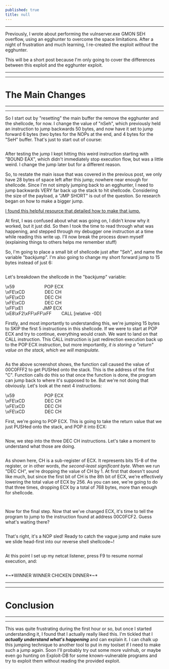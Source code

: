 ```yaml
---
published: true
title: null
---
```

<hr />
<p>Previously, I wrote about performing the vulnserver.exe GMON SEH overflow, using an egghunter to overcome the space limitations. After a night of frustration and much learning, I re-created the exploit <em>without </em>the egghunter.</p>

<p>This will be a short post because I&#39;m only going to cover the differences between this exploit and the egghunter exploit.</p>

<hr />
<hr />
<h1>The Main Changes</h1>

<hr />
<hr />
<p>So I start out by &quot;resetting&quot; the main buffer the remove the egghunter and the shellcode, for now. I change the value of &quot;nSeh&quot;, which previously held an instruction to jump backwards 50 bytes, and now have it set to jump forward 6 bytes (two bytes for the NOPs at the end, and 4 bytes for the &quot;SeH&quot; buffer. That&#39;s just to start out of course:</p>

<p><img alt="" src="https://i.imgur.com/6WHocqF.png" /></p>

<p>After testing the jump I kept hitting this weird instruction starting with &quot;BOUND EAX&quot;, which didn&#39;t immediately stop execution flow, but was a little weird. I change the jump later but for a different reason.</p>

<p>So, to restate the main issue that was covered in the previous post, we only have 28 bytes of space left after this jump; nowhere near enough for shellcode. Since I&#39;m not simply jumping back to an egghunter, I need to jump backwards VERY far back up the stack to hit shellcode. Considering the size of the payload, a &quot;JMP SHORT&quot; is out of the question. So research began on how to make a bigger jump.</p>

<p><a href="https://resources.infosecinstitute.com/seh-exploit/#gref">I found this helpful resource that detailed how to make that jump.</a></p>

<p>At first, I was confused about what was going on, I didn&#39;t know why it worked, but it just did. So then I took the time to read through what was happening, and stepped through my debugger one instruction at a time while reading this write up. I&#39;ll now break the process down myself (explaining things to others helps me remember stuff)</p>

<p>So, I&#39;m going to place a small bit of shellcode just after &quot;Seh&quot;, and name the variable &quot;backjump&quot;. I&#39;m also going to change my short forward jump to 15 bytes instead of just 6:</p>

<p><img alt="" src="https://i.imgur.com/fVksgMJ.png?1" /></p>

<p>Let&#39;s breakdown the shellcode in the &quot;backjump&quot; variable:</p>

<p>\x59&nbsp;&nbsp;&nbsp;&nbsp;&nbsp;&nbsp;&nbsp;&nbsp;&nbsp;&nbsp;&nbsp;&nbsp;&nbsp;&nbsp;&nbsp;&nbsp;&nbsp;&nbsp;&nbsp;&nbsp;&nbsp;&nbsp;&nbsp;&nbsp;POP ECX<br />
\xFE\xCD&nbsp;&nbsp;&nbsp;&nbsp;&nbsp;&nbsp;&nbsp;&nbsp;&nbsp;&nbsp;&nbsp;&nbsp;&nbsp;&nbsp;&nbsp;&nbsp;DEC CH<br />
\xFE\xCD&nbsp;&nbsp;&nbsp;&nbsp;&nbsp;&nbsp;&nbsp;&nbsp;&nbsp;&nbsp;&nbsp;&nbsp;&nbsp;&nbsp;&nbsp;&nbsp;DEC CH<br />
\xFE\xCD&nbsp;&nbsp;&nbsp;&nbsp;&nbsp;&nbsp;&nbsp;&nbsp;&nbsp;&nbsp;&nbsp;&nbsp;&nbsp;&nbsp;&nbsp;&nbsp;DEC CH<br />
\xFF\xE1&nbsp;&nbsp;&nbsp;&nbsp;&nbsp;&nbsp;&nbsp;&nbsp;&nbsp;&nbsp;&nbsp;&nbsp;&nbsp;&nbsp;&nbsp;&nbsp;JMP ECX<br />
\xE8\xF2\xFF\xFF\xFF&nbsp;&nbsp;&nbsp;&nbsp;&nbsp;&nbsp;&nbsp;&nbsp;CALL [relative -0D]</p>

<p>Firstly, and most importantly to understanding this, we&#39;re jumping 15 bytes to SKIP the first 5 instructions in this shellcode. If we were to start at POP ECX and try to continue, everything would crash. We want to land on that CALL instruction. This CALL instruction is just redirection execution back up to the POP ECX instruction, but more importantly, <em>it is storing a &quot;return&quot; value on the stack, which we will manipulate.</em></p>

<p><img alt="" src="https://i.imgur.com/flpwlzU.png" /></p>

<p>As the above screenshot shows, the function call caused the value of 00C0FFF2 to get PUSHed onto the stack. This is the address of the first &quot;C&quot;. Function calls do this so that once the function is done, the program can jump back to where it&#39;s supposed to be. But we&#39;re not doing that obviously. Let&#39;s look at the next 4 instructions:</p>

<p>\x59&nbsp;&nbsp;&nbsp;&nbsp;&nbsp;&nbsp;&nbsp;&nbsp;&nbsp;&nbsp;&nbsp;&nbsp;&nbsp;&nbsp;&nbsp;&nbsp;&nbsp;&nbsp;&nbsp;&nbsp;&nbsp;&nbsp;&nbsp;&nbsp;POP ECX<br />
\xFE\xCD&nbsp;&nbsp;&nbsp;&nbsp;&nbsp;&nbsp;&nbsp;&nbsp;&nbsp;&nbsp;&nbsp;&nbsp;&nbsp;&nbsp;&nbsp;&nbsp;DEC CH<br />
\xFE\xCD&nbsp;&nbsp;&nbsp;&nbsp;&nbsp;&nbsp;&nbsp;&nbsp;&nbsp;&nbsp;&nbsp;&nbsp;&nbsp;&nbsp;&nbsp;&nbsp;DEC CH<br />
\xFE\xCD&nbsp;&nbsp;&nbsp;&nbsp;&nbsp;&nbsp;&nbsp;&nbsp;&nbsp;&nbsp;&nbsp;&nbsp;&nbsp;&nbsp;&nbsp;&nbsp;DEC CH</p>

<p>First, we&#39;re going to POP ECX. This is going to take the return value that we just PUSHed onto the stack, and POP it into ECX:</p>

<p><img alt="" src="https://i.imgur.com/R3mUnXU.png" /></p>

<p>Now, we step into the three DEC CH instructions. Let&#39;s take a moment to understand what those are doing.</p>

<p><img alt="" src="https://i.imgur.com/DPYwRA6.jpg" /></p>

<p>As shown here, CH is a sub-register of ECX. It represents bits 15-8 of the register, or in other words, <em>the second-least significant byte.</em> When we run &quot;DEC CH&quot;, we&#39;re dropping the value of CH by 1. At first that doesn&#39;t sound like much, but since the first bit of CH is the 8th bit of ECX, we&#39;re effectively lowering the total value of ECX by 256. As you can see, we&#39;re going to do that three times, dropping ECX by a total of 768 bytes, more than enough for shellcode.</p>

<p><img alt="" src="https://i.imgur.com/71AXOVC.png" /></p>

<p><img alt="" src="https://i.imgur.com/MIpsUzf.png" /></p>

<p>Now for the final step. Now that we&#39;ve changed ECX, it&#39;s time to tell the program to jump to the instruction found at address 00C0FCF2. Guess what&#39;s waiting there?</p>

<p><img alt="" src="https://i.imgur.com/K6WT20K.png" /></p>

<p>That&#39;s right, it&#39;s a NOP sled! Ready to catch the vague jump and make sure we slide head-first into our reverse shell shellcode~!</p>

<p><img alt="" src="https://i.imgur.com/tSPNZ4B.png" /></p>

<p>At this point I set up my netcat listener, press F9 to resume normal execution, and:</p>

<p><img alt="" src="https://i.imgur.com/HyZCOuF.png" /></p>

<p>*~*WINNER WINNER CHICKEN DINNER*~*</p>

<hr />
<hr />
<h1>Conclusion</h1>

<hr />
<hr />
<p>This was quite frustrating during the first hour or so, but once I started understanding it, I found that I actually really liked this. I&#39;m tickled that I <em><strong>actually understand what&#39;s happening</strong></em> and can explain it. I can chalk up this jumping technique to another tool to put in my toolset if I need to make such a jump again. Soon I&#39;ll probably try out some more vulnhub, or maybe even go hunting on Exploit-DB for some known-vulnerable programs and try to exploit them without reading the provided exploit.</p>